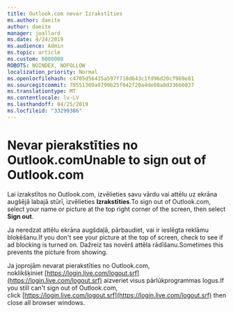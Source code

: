 ```yaml
---
title: Outlook.com nevar Izrakstīties
ms.author: daeite
author: daeite
manager: joallard
ms.date: 4/24/2019
ms.audience: Admin
ms.topic: article
ms.custom: 8000008
ROBOTS: NOINDEX, NOFOLLOW
localization_priority: Normal
ms.openlocfilehash: c4705d56435a597f718d643c1fd96d20cf969e81
ms.sourcegitcommit: 70551369a9799b25f042f20a4de88a8d33666037
ms.translationtype: MT
ms.contentlocale: lv-LV
ms.lasthandoff: 04/25/2019
ms.locfileid: "33299386"
---
```

# <a name="unable-to-sign-out-of-outlookcom"></a><span data-ttu-id="82839-102">Nevar pierakstīties no Outlook.com</span><span class="sxs-lookup"><span data-stu-id="82839-102">Unable to sign out of Outlook.com</span></span>

<span data-ttu-id="82839-103">Lai izrakstītos no Outlook.com, izvēlieties savu vārdu vai attēlu uz ekrāna augšējā labajā stūrī, izvēlieties **Izrakstīties**.</span><span class="sxs-lookup"><span data-stu-id="82839-103">To sign out of Outlook.com, select your name or picture at the top right corner of the screen, then select **Sign out**.</span></span>

<span data-ttu-id="82839-104">Ja neredzat attēlu ekrāna augšdaļā, pārbaudiet, vai ir ieslēgta reklāmu bloķēšanu.</span><span class="sxs-lookup"><span data-stu-id="82839-104">If you don't see your picture at the top of screen, check to see if ad blocking is turned on.</span></span> <span data-ttu-id="82839-105">Dažreiz tas novērš attēla rādīšanu.</span><span class="sxs-lookup"><span data-stu-id="82839-105">Sometimes this prevents the picture from showing.</span></span>

<span data-ttu-id="82839-106">Ja joprojām nevarat pierakstīties no Outlook.com, noklikšķiniet [https://login.live.com/logout.srf](https://login.live.com/logout.srf) aizveriet visus pārlūkprogrammas logus.</span><span class="sxs-lookup"><span data-stu-id="82839-106">If you still can't sign out of Outlook.com, click [https://login.live.com/logout.srf](https://login.live.com/logout.srf) then close all browser windows.</span></span>